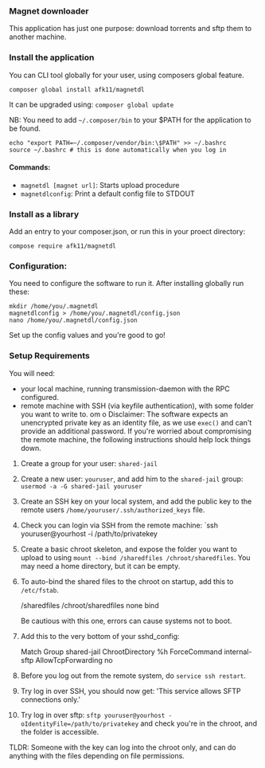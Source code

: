 ### Magnet downloader

 This application has just one purpose: download torrents and sftp them to another machine.

### Install the application

 You can CLI tool globally for your user, using composers global feature. 
 
    composer global install afk11/magnetdl
 
 It can be upgraded using: `composer global update`
 
 NB: You need to add `~/.composer/bin` to your $PATH for the application to be found.

    echo "export PATH=~/.composer/vendor/bin:\$PATH" >> ~/.bashrc
    source ~/.bashrc # this is done automatically when you log in

#### Commands:
 - `magnetdl [magnet url]`: Starts upload procedure 
 - `magnetdlconfig`: Print a default config file to STDOUT

### Install as a library
 
 Add an entry to your composer.json, or run this in your proect directory: 
 
    compose require afk11/magnetdl
   
### Configuration:

You need to configure the software to run it. After installing globally run these:

    mkdir /home/you/.magnetdl
    magnetdlconfig > /home/you/.magnetdl/config.json
    nano /home/you/.magnetdl/config.json
   
Set up the config values and you're good to go!
   
### Setup Requirements

 You will need: 
  - your local machine, running transmission-daemon with the RPC configured.
  - remote machine with SSH (via keyfile authentication), with some folder you want to write to. 
   om   o
 Disclaimer: 
 The software expects an unencrypted private key as an identity file, 
 as we use `exec()` and can't provide an additional password.
 If you're worried about compromising the remote machine, the following 
 instructions should help lock things down. 
 
 1. Create a group for your user: `shared-jail`
 2. Create a new user: `youruser`, and add him to the `shared-jail` group: `usermod -a -G shared-jail youruser`
 3. Create an SSH key on your local system, and add the public key to the remote users `/home/youruser/.ssh/authorized_keys` file.
 4. Check you can login via SSH from the remote machine: `ssh youruser@yourhost -i /path/to/privatekey
 5. Create a basic chroot skeleton, and expose the folder you want to upload to using `mount --bind /sharedfiles /chroot/sharedfiles`. You may need a home directory, but it can be empty. 
 6. To auto-bind the shared files to the chroot on startup, add this to `/etc/fstab`. 
       
    /sharedfiles /chroot/sharedfiles none bind
    
    Be cautious with this one, errors can cause systems not to boot.
     
 7. Add this to the very bottom of your sshd_config:

    Match Group shared-jail
            ChrootDirectory %h
            ForceCommand internal-sftp
            AllowTcpForwarding no
 8. Before you log out from the remote system, do `service ssh restart`. 
 9. Try log in over SSH, you should now get: 'This service allows SFTP connections only.'
 10. Try log in over sftp: `sftp youruser@yourhost -oIdentityFile=/path/to/privatekey` and check you're in the chroot, and the folder is accessible.
 
 TLDR: Someone with the key can log into the chroot only, and can do anything with the files depending on file permissions.
 